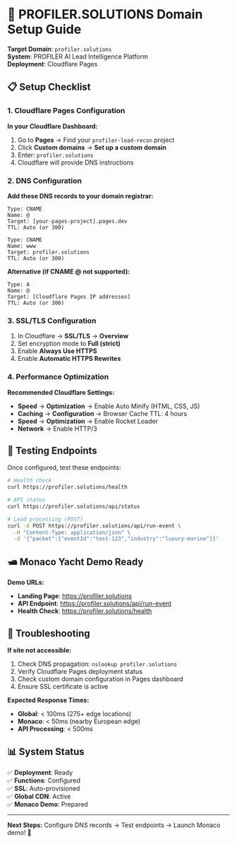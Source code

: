 # 🚀 PROFILER.SOLUTIONS Domain Setup Guide

**Target Domain**: `profiler.solutions`  
**System**: PROFILER AI Lead Intelligence Platform  
**Deployment**: Cloudflare Pages  

## 📋 Setup Checklist

### 1. Cloudflare Pages Configuration

**In your Cloudflare Dashboard:**

1. Go to **Pages** → Find your `profiler-lead-recon` project
2. Click **Custom domains** → **Set up a custom domain**
3. Enter: `profiler.solutions`
4. Cloudflare will provide DNS instructions

### 2. DNS Configuration

**Add these DNS records to your domain registrar:**

```dns
Type: CNAME
Name: @
Target: [your-pages-project].pages.dev
TTL: Auto (or 300)

Type: CNAME  
Name: www
Target: profiler.solutions
TTL: Auto (or 300)
```

**Alternative (if CNAME @ not supported):**
```dns
Type: A
Name: @
Target: [Cloudflare Pages IP addresses]
TTL: Auto (or 300)
```

### 3. SSL/TLS Configuration

1. In Cloudflare → **SSL/TLS** → **Overview**
2. Set encryption mode to **Full (strict)**
3. Enable **Always Use HTTPS**
4. Enable **Automatic HTTPS Rewrites**

### 4. Performance Optimization

**Recommended Cloudflare Settings:**
- **Speed** → **Optimization** → Enable Auto Minify (HTML, CSS, JS)
- **Caching** → **Configuration** → Browser Cache TTL: 4 hours
- **Speed** → **Optimization** → Enable Rocket Loader
- **Network** → Enable HTTP/3

## 🧪 Testing Endpoints

Once configured, test these endpoints:

```bash
# Health check
curl https://profiler.solutions/health

# API status
curl https://profiler.solutions/api/status

# Lead processing (POST)
curl -X POST https://profiler.solutions/api/run-event \
  -H "Content-Type: application/json" \
  -d '{"packet":{"eventId":"test-123","industry":"luxury-marine"}}'
```

## 🛥️ Monaco Yacht Demo Ready

**Demo URLs:**
- **Landing Page**: https://profiler.solutions
- **API Endpoint**: https://profiler.solutions/api/run-event
- **Health Check**: https://profiler.solutions/health

## 🔧 Troubleshooting

**If site not accessible:**
1. Check DNS propagation: `nslookup profiler.solutions`
2. Verify Cloudflare Pages deployment status
3. Check custom domain configuration in Pages dashboard
4. Ensure SSL certificate is active

**Expected Response Times:**
- **Global**: < 100ms (275+ edge locations)
- **Monaco**: < 50ms (nearby European edge)
- **API Processing**: < 500ms

## 📊 System Status

✅ **Deployment**: Ready  
✅ **Functions**: Configured  
✅ **SSL**: Auto-provisioned  
✅ **Global CDN**: Active  
✅ **Monaco Demo**: Prepared  

---

**Next Steps:** Configure DNS records → Test endpoints → Launch Monaco demo! 🎯
